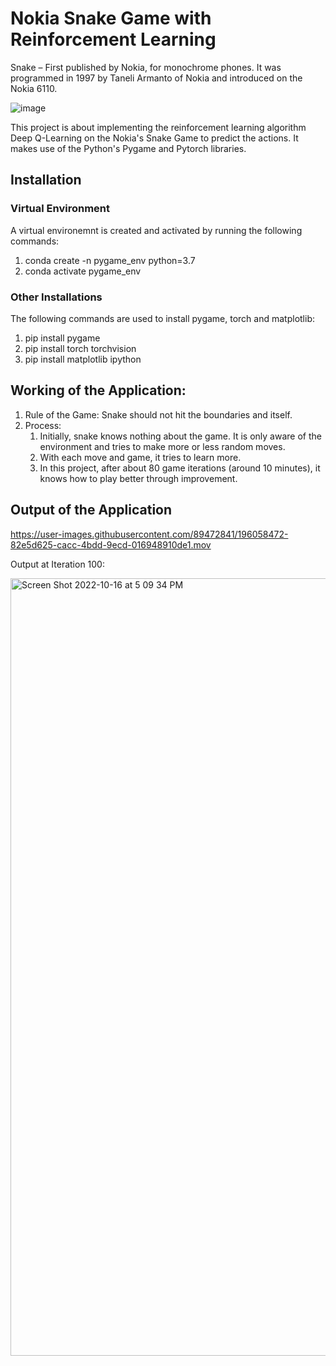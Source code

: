 # Nokia Snake Game with Reinforcement Learning
Snake – First published by Nokia, for monochrome phones. It was programmed in 1997 by Taneli Armanto of Nokia and introduced on the Nokia 6110.

![image](https://user-images.githubusercontent.com/89472841/196009178-180e840e-9fd8-40ae-bb36-620bbfc0db94.png)

This project is about implementing the reinforcement learning algorithm Deep Q-Learning on the Nokia's Snake Game to predict the actions. It makes use of the Python's Pygame and Pytorch libraries. 

## Installation
### Virtual Environment
A virtual environemnt is created and activated by running the following commands: 
1. conda create -n pygame_env python=3.7
2. conda activate pygame_env
### Other Installations
The following commands are used to install pygame, torch and matplotlib:
1. pip install pygame
2. pip install torch torchvision
3. pip install matplotlib ipython
## Working of the Application:
1. Rule of the Game: Snake should not hit the boundaries and itself.
2. Process:
    1. Initially, snake knows nothing about the game. It is only aware of the environment and tries to make more or less random moves.
    2. With each move and game, it tries to learn more.
    3. In this project, after about 80 game iterations (around 10 minutes), it knows how to play better through improvement.
## Output of the Application

https://user-images.githubusercontent.com/89472841/196058472-82e5d625-cacc-4bdd-9ecd-016948910de1.mov

Output at Iteration 100:

<img width="1244" alt="Screen Shot 2022-10-16 at 5 09 34 PM" src="https://user-images.githubusercontent.com/89472841/196058493-626f0cd8-4734-41f2-b2ac-f1e7f6d1577b.png">

